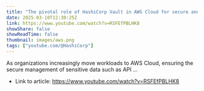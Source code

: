 ```yaml
---
title: "The pivotal role of HashiCorp Vault in AWS Cloud for secure and scalable infrastructure"
date: 2025-03-10T12:30:25Z
link: https://www.youtube.com/watch?v=RSFEfPBLHK8
showShare: false
showReadTime: false
thumbnail: images/aws.png
tags: ["youtube.com/@HashiCorp"]
---
```

As organizations increasingly move workloads to AWS Cloud, ensuring the secure management of sensitive data such as API ...

- Link to article: https://www.youtube.com/watch?v=RSFEfPBLHK8